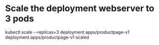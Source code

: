 # Scale the deployment webserver to 3 pods
kubectl scale --replicas=3 deployment.apps/productpage-v1
deployment.apps/productpage-v1 scaled
